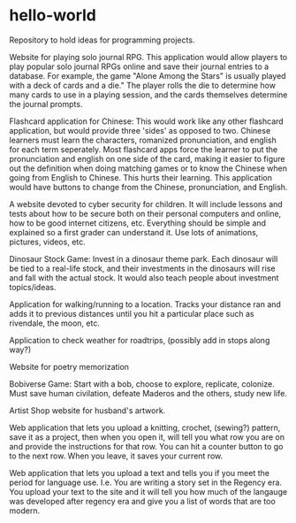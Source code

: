 # hello-world
Repository to hold ideas for programming projects.


Website for playing solo journal RPG. This application would allow players to play popular solo journal RPGs online and save their journal entries to a database. For example, the game "Alone Among the Stars" is usually played with a deck of cards and a die." The player rolls the die to determine how many cards to use in a playing session, and the cards themselves determine the journal prompts.

Flashcard application for Chinese: This would work like any other flashcard application, but would provide three 'sides' as opposed to two. Chinese learners must learn the characters, romanized pronunciation, and english for each term seperately. Most flashcard apps force the learner to put the pronunciation and english on one side of the card, making it easier to figure out the definition when doing matching games or to know the Chinese when going from English to Chinese. This hurts their learning. This application would have buttons to change from the Chinese, pronunciation, and English. 

A website devoted to cyber security for children.  It will include lessons and tests about how to be secure both on their personal computers and online, how to be good internet citizens, etc.  Everything should be simple and explained so a first grader can understand it.  Use lots of animations, pictures, videos, etc. 

Dinosaur Stock Game: Invest in a dinosaur theme park. Each dinosaur will be tied to a real-life stock, and their investments in the dinosaurs will rise and fall with the actual stock. It would also teach people about investment topics/ideas.

Application for walking/running to a location.  Tracks your distance ran and adds it to previous distances until you hit a particular place such as rivendale, the moon, etc. 

Application to check weather for roadtrips, (possibly add in stops along way?)

Website for poetry memorization

Bobiverse Game: Start with a bob, choose to explore, replicate, colonize.  Must save human civilation, defeate Maderos and the others, study new life.
  
Artist Shop website for husband's artwork.

Web application that lets you upload a knitting, crochet, (sewing?) pattern, save it as a project, then when you open it, will tell you what row you are on and provide the instructions for that row. You can hit a counter button to go to the next row. When you leave, it saves your current row.

Web application that lets you upload a text and tells you if you meet the period for language use. I.e. You are writing a story set in the Regency era. You upload your text to the site and it will tell you how much of the langauge was developed after regency era and give you a list of words that are too modern.

  
  

